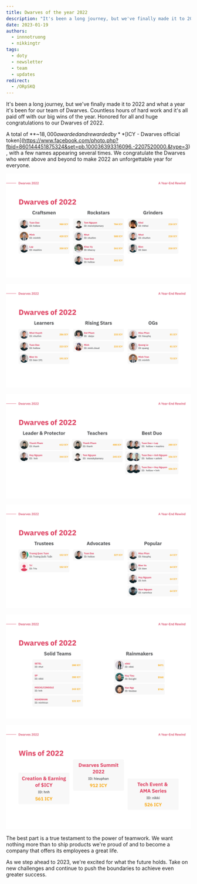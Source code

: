 ```yaml
---
title: Dwarves of the year 2022
description: "It's been a long journey, but we've finally made it to 2022 and what a year it's been for our team of Dwarves. Countless hours of hard work and it's all paid off with our big wins of the year. Honored for all and huge congratulations for our Dwarves of 2022."
date: 2023-01-19
authors:
  - innnotruong
  - nikkingtr
tags:
  - doty
  - newsletter
  - team
  - updates
redirect:
  - /ORpSKQ
---
```


It's been a long journey, but we've finally made it to 2022 and what a year it's been for our team of Dwarves. Countless hours of hard work and it's all paid off with our big wins of the year. Honored for all and huge congratulations to our Dwarves of 2022.

A total of **~$18,000 awarded and rewarded by** [$ICY - Dwarves official token](https://www.facebook.com/photo.php?fbid=860144451875324&set=pb.100036393316096.-2207520000.&type=3), with a few names appearing several times. We congratulate the Dwarves who went above and beyond to make 2022 an unforgettable year for everyone.

![doty](assets/2022-dwarves-of-the-year-1.webp)

![doty2](assets/2022-dwarves-of-the-year-2.webp)

![doty3](assets/2022-dwarves-of-the-year-3.webp)

![doty4](assets/2022-dwarves-of-the-year-4.webp)

![doty5](assets/2022-dwarves-of-the-year-5.webp)

![doty6](assets/2022-dwarves-of-the-year-6.webp)

The best part is a true testament to the power of teamwork. We want nothing more than to ship products we're proud of and to become a company that offers its employees a great life.

As we step ahead to 2023, we're excited for what the future holds. Take on new challenges and continue to push the boundaries to achieve even greater success.
